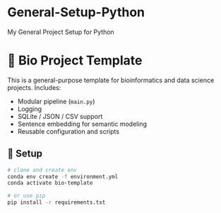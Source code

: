 # General-Setup-Python
My General Project Setup for Python

# 🧬 Bio Project Template

This is a general-purpose template for bioinformatics and data science projects. Includes:

- Modular pipeline (`main.py`)
- Logging 
- SQLite / JSON / CSV support
- Sentence embedding for semantic modeling
- Reusable configuration and scripts

## 🔧 Setup

```bash
# clone and create env
conda env create -f environment.yml
conda activate bio-template

# or use pip
pip install -r requirements.txt

